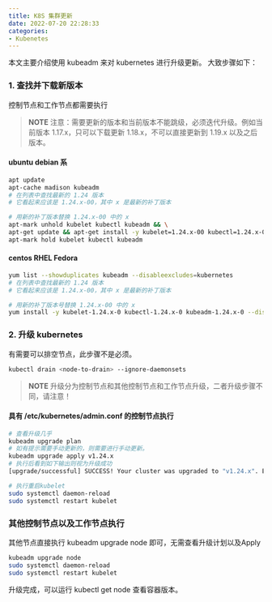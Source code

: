 ```yaml
---
title: K8S 集群更新  
date: 2022-07-20 22:28:33
categories: 
- Kubenetes
---
```


本文主要介绍使用 kubeadm 来对 kubernetes 进行升级更新。
大致步骤如下：
### 1. 查找并下载新版本
控制节点和工作节点都需要执行
> **NOTE**
> 注意：需要更新的版本和当前版本不能跳级，必须迭代升级。例如当前版本 1.17.x，只可以下载更新 1.18.x，不可以直接更新到 1.19.x 以及之后版本。

####  ubuntu debian 系
``` bash
apt update
apt-cache madison kubeadm
# 在列表中查找最新的 1.24 版本
# 它看起来应该是 1.24.x-00，其中 x 是最新的补丁版本

# 用新的补丁版本替换 1.24.x-00 中的 x
apt-mark unhold kubelet kubectl kubeadm && \
apt-get update && apt-get install -y kubelet=1.24.x-00 kubectl=1.24.x-00  kubeadm=1.24.x-00 && \
apt-mark hold kubelet kubectl kubeadm
```

#### centos RHEL Fedora
``` bash
yum list --showduplicates kubeadm --disableexcludes=kubernetes	
# 在列表中查找最新的 1.24 版本
# 它看起来应该是 1.24.x-00，其中 x 是最新的补丁版本

# 用新的补丁版本号替换 1.24.x-00 中的 x
yum install -y kubelet-1.24.x-0 kubectl-1.24.x-0 kubeadm-1.24.x-0 --disableexcludes=kubernetes
```

### 2. 升级 kubernetes

有需要可以排空节点，此步骤不是必须。
```bash
kubectl drain <node-to-drain> --ignore-daemonsets
```

> **NOTE**
> 升级分为控制节点和其他控制节点和工作节点升级，二者升级步骤不同，请注意！
#### 具有 /etc/kubernetes/admin.conf 的控制节点执行
``` bash
# 查看升级几乎
kubeadm upgrade plan
# 如有提示需要手动更新的，则需要进行手动更新。
kubeadm upgrade apply v1.24.x
# 执行后看到如下输出则视为升级成功
[upgrade/successful] SUCCESS! Your cluster was upgraded to "v1.24.x". Enjoy!

# 执行重启kubelet
sudo systemctl daemon-reload
sudo systemctl restart kubelet
```

### 其他控制节点以及工作节点执行
其他节点直接执行 kubeadm upgrade node 即可，无需查看升级计划以及Apply
``` bash
kubeadm upgrade node
sudo systemctl daemon-reload
sudo systemctl restart kubelet
```

升级完成，可以运行 kubectl get node 查看容器版本。
